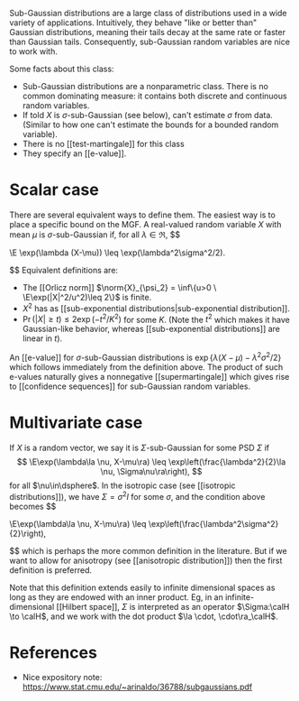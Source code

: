 
Sub-Gaussian distributions are a large class of distributions used in a wide variety of applications. Intuitively, they behave "like or better than" Gaussian distributions, meaning their tails decay at the same rate or faster than Gaussian tails. Consequently, sub-Gaussian random variables are nice to work with. 

Some facts about this class: 
- Sub-Gaussian distributions are a nonparametric class. There is no common dominating measure: it contains both discrete and continuous random variables. 
- If told $X$ is $\sigma$-sub-Gaussian (see below), can't estimate $\sigma$ from data. (Similar to how one can't estimate the bounds for a bounded random variable). 
- There is no [[test-martingale]] for this class 
- They specify an [[e-value]]. 

# Scalar case

There are several equivalent ways to define them. The easiest way is to place a specific bound on the MGF. A real-valued random variable $X$ with mean $\mu$ is $\sigma$-sub-Gaussian if, for all $\lambda\in\Re$, 
$$

\E \exp(\lambda (X-\mu)) \leq \exp(\lambda^2\sigma^2/2).

$$
Equivalent definitions are: 
- The [[Orlicz norm]] $\norm{X}_{\psi_2} = \inf\{u>0 \ \E\exp(|X|^2/u^2)\leq 2\}$ is finite. 
- $X^2$ has as [[sub-exponential distributions|sub-exponential distribution]]. 
- $\Pr(|X|\geq t)\leq 2\exp(-t^2/K^2)$ for some $K$. (Note the $t^2$ which makes it have Gaussian-like behavior, whereas [[sub-exponential distributions]] are linear in $t$).

An [[e-value]] for $\sigma$-sub-Gaussian distributions is $\exp\{\lambda (X-\mu)- \lambda^2\sigma^2/2\}$ which follows immediately from the definition above. The product of such e-values naturally gives a nonnegative [[supermartingale]] which gives rise to [[confidence sequences]] for sub-Gaussian random variables.  

# Multivariate case 

If $X$ is a random vector, we say it is $\Sigma$-sub-Gaussian for some PSD $\Sigma$ if
$$
\E\exp(\lambda\la \nu, X-\mu\ra) \leq \exp\left(\frac{\lambda^2}{2}\la \nu, \Sigma\nu\ra\right),
$$
for all $\nu\in\dsphere$. In the isotropic case (see [[isotropic distributions]]), we have $\Sigma = \sigma^2 I$ for some $\sigma$, and the condition above becomes
$$

\E\exp(\lambda\la \nu, X-\mu\ra) \leq \exp\left(\frac{\lambda^2\sigma^2}{2}\right),

$$
which is perhaps the more common definition in the literature. But if we want to allow for anisotropy (see [[anisotropic distribution]]) then the first definition is preferred. 

Note that this definition extends easily to infinite dimensional spaces as long as they are endowed with an inner product. Eg, in an infinite-dimensional [[Hilbert space]], $\Sigma$ is interpreted as an operator $\Sigma:\calH \to \calH$, and we work with the dot product $\la \cdot, \cdot\ra_\calH$. 



# References 
- Nice expository note: https://www.stat.cmu.edu/~arinaldo/36788/subgaussians.pdf
